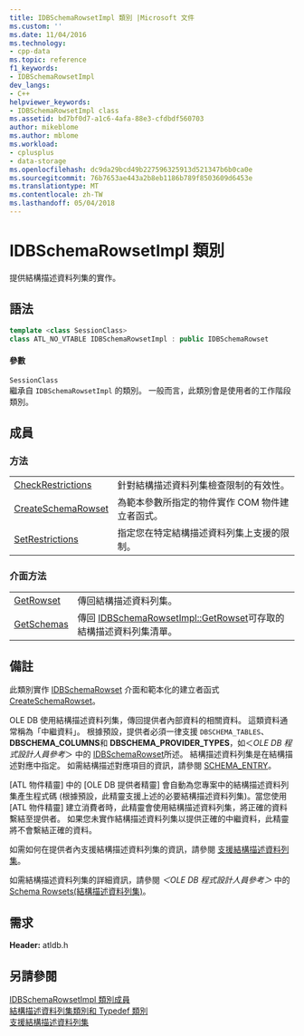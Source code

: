 ```yaml
---
title: IDBSchemaRowsetImpl 類別 |Microsoft 文件
ms.custom: ''
ms.date: 11/04/2016
ms.technology:
- cpp-data
ms.topic: reference
f1_keywords:
- IDBSchemaRowsetImpl
dev_langs:
- C++
helpviewer_keywords:
- IDBSchemaRowsetImpl class
ms.assetid: bd7bf0d7-a1c6-4afa-88e3-cfdbdf560703
author: mikeblome
ms.author: mblome
ms.workload:
- cplusplus
- data-storage
ms.openlocfilehash: dc9da29bcd49b227596325913d521347b6b0ca0e
ms.sourcegitcommit: 76b7653ae443a2b8eb1186b789f8503609d6453e
ms.translationtype: MT
ms.contentlocale: zh-TW
ms.lasthandoff: 05/04/2018
---
```

# <a name="idbschemarowsetimpl-class"></a>IDBSchemaRowsetImpl 類別
提供結構描述資料列集的實作。  
  
## <a name="syntax"></a>語法

```cpp
template <class SessionClass>  
class ATL_NO_VTABLE IDBSchemaRowsetImpl : public IDBSchemaRowset  
```  
  
#### <a name="parameters"></a>參數  
 `SessionClass`  
 繼承自 `IDBSchemaRowsetImpl` 的類別。 一般而言，此類別會是使用者的工作階段類別。  
  
## <a name="members"></a>成員  
  
### <a name="methods"></a>方法  
  
|||  
|-|-|  
|[CheckRestrictions](../../data/oledb/idbschemarowsetimpl-checkrestrictions.md)|針對結構描述資料列集檢查限制的有效性。|  
|[CreateSchemaRowset](../../data/oledb/idbschemarowsetimpl-createschemarowset.md)|為範本參數所指定的物件實作 COM 物件建立者函式。|  
|[SetRestrictions](../../data/oledb/idbschemarowsetimpl-setrestrictions.md)|指定您在特定結構描述資料列集上支援的限制。|  
  
### <a name="interface-methods"></a>介面方法  
  
|||  
|-|-|  
|[GetRowset](../../data/oledb/idbschemarowsetimpl-getrowset.md)|傳回結構描述資料列集。|  
|[GetSchemas](../../data/oledb/idbschemarowsetimpl-getschemas.md)|傳回 [IDBSchemaRowsetImpl::GetRowset](../../data/oledb/idbschemarowsetimpl-getrowset.md)可存取的結構描述資料列集清單。|  
  
## <a name="remarks"></a>備註  
 此類別實作 [IDBSchemaRowset](https://msdn.microsoft.com/en-us/library/ms713686.aspx) 介面和範本化的建立者函式 [CreateSchemaRowset](../../data/oledb/idbschemarowsetimpl-createschemarowset.md)。  
  
 OLE DB 使用結構描述資料列集，傳回提供者內部資料的相關資料。 這類資料通常稱為「中繼資料」。 根據預設，提供者必須一律支援 `DBSCHEMA_TABLES`、 **DBSCHEMA_COLUMNS**和 **DBSCHEMA_PROVIDER_TYPES**，如＜*OLE DB 程式設計人員參考*＞ 中的 [IDBSchemaRowset](https://msdn.microsoft.com/en-us/library/ms713686.aspx)所述。 結構描述資料列集是在結構描述對應中指定。 如需結構描述對應項目的資訊，請參閱 [SCHEMA_ENTRY](../../data/oledb/schema-entry.md)。  
  
 [ATL 物件精靈] 中的 [OLE DB 提供者精靈] 會自動為您專案中的結構描述資料列集產生程式碼 (根據預設，此精靈支援上述的必要結構描述資料列集)。當您使用 [ATL 物件精靈] 建立消費者時，此精靈會使用結構描述資料列集，將正確的資料繫結至提供者。 如果您未實作結構描述資料列集以提供正確的中繼資料，此精靈將不會繫結正確的資料。  
  
 如需如何在提供者內支援結構描述資料列集的資訊，請參閱 [支援結構描述資料列集](../../data/oledb/supporting-schema-rowsets.md)。  
  
 如需結構描述資料列集的詳細資訊，請參閱 *＜OLE DB 程式設計人員參考＞* 中的 [Schema Rowsets(結構描述資料列集)](https://msdn.microsoft.com/en-us/library/ms712921.aspx)。  
  
## <a name="requirements"></a>需求  
 **Header:** atldb.h  
  
## <a name="see-also"></a>另請參閱  
 [IDBSchemaRowsetImpl 類別成員](http://msdn.microsoft.com/en-us/e74f6f82-541c-42e7-b4c6-e2d4656a0649)   
 [結構描述資料列集類別和 Typedef 類別](../../data/oledb/schema-rowset-classes-and-typedef-classes.md)   
 [支援結構描述資料列集](../../data/oledb/supporting-schema-rowsets.md)